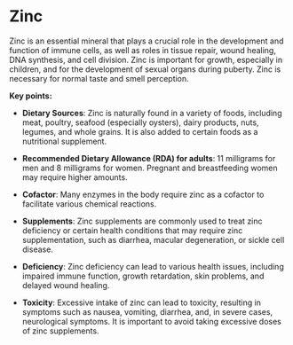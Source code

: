 # Zinc

Zinc is an essential mineral that plays a crucial role in the development and function of immune cells, as well as roles in tissue repair, wound healing, DNA synthesis, and cell division. Zinc is important for growth, especially in children, and for the development of sexual organs during puberty. Zinc is necessary for normal taste and smell perception.

**Key points:**

* **Dietary Sources**: Zinc is naturally found in a variety of foods, including meat, poultry, seafood (especially oysters), dairy products, nuts, legumes, and whole grains. It is also added to certain foods as a nutritional supplement.

* **Recommended Dietary Allowance (RDA) for adults**: 11 milligrams for men and 8 milligrams for women. Pregnant and breastfeeding women may require higher amounts.

* **Cofactor**: Many enzymes in the body require zinc as a cofactor to facilitate various chemical reactions.

* **Supplements**: Zinc supplements are commonly used to treat zinc deficiency or certain health conditions that may require zinc supplementation, such as diarrhea, macular degeneration, or sickle cell disease.

* **Deficiency**: Zinc deficiency can lead to various health issues, including impaired immune function, growth retardation, skin problems, and delayed wound healing.

* **Toxicity**: Excessive intake of zinc can lead to toxicity, resulting in symptoms such as nausea, vomiting, diarrhea, and, in severe cases, neurological symptoms. It is important to avoid taking excessive doses of zinc supplements.
